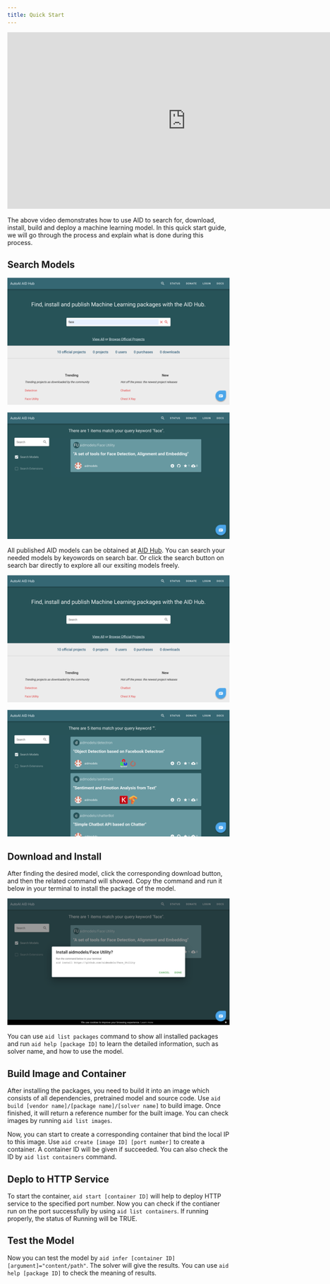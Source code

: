 ```yaml
---
title: Quick Start
---
```


<iframe width="807" height="400" src="https://www.youtube.com/embed/WlzcsxEG_PU" title="YouTube video player" frameborder="0" allow="accelerometer; autoplay; clipboard-write; encrypted-media; gyroscope; picture-in-picture" allowfullscreen></iframe>

The above video demonstrates how to use AID to search for, download, install, build and deploy a machine learning model. In this quick start guide, we will go through the process and explain what is done during this process.

## Search Models

![](../../../static/assets/images/search-keyword.png)

![](../../../static/assets/images/res-keyword.png)

All published AID models can be obtained at [AID Hub](https://hub.autoai.org). You can search your needed models by keyowords on search bar. Or click the search button on search bar directly to explore all our exsiting models freely.

![](../../../static/assets/images/search.png)

![](../../../static/assets/images/res-all.png)

## Download and Install

After finding the desired model, click the corresponding download button, and then the related command will showed. Copy the command and run it below in your terminal to install the package of the model.

![](../../../static/assets/images/model-git-address.png)

You can use ```aid list packages``` command to show all installed packages and run ```aid help [package ID]``` to learn the detailed information, such as solver name, and how to use the model.

## Build Image and Container

After installing the packages, you need to build it into an image which consists of all dependencies, pretrained model and source code. Use ```aid build [vendor name]/[package name]/[solver name]``` to build image. Once finished, it will return a reference number for the built image. You can check images by running ```aid list images```.

Now, you can start to create a corresponding container that bind the local IP to this image. Use ```aid create [image ID] [port number]``` to create a container. A container ID will be given if succeeded. You can also check the ID by ```aid list containers``` command.

## Deplo to HTTP Service

To start the container, ```aid start [container ID]``` will help to deploy HTTP service to the specified port number. Now you can check if the contianer run on the port successfully by using ```aid list containers```. If running properly, the status of Running will be TRUE.

## Test the Model

Now you can test the model by ```aid infer [container ID] [argument]="content/path"```. The solver will give the results. You can use ```aid help [package ID]``` to check the meaning of results.